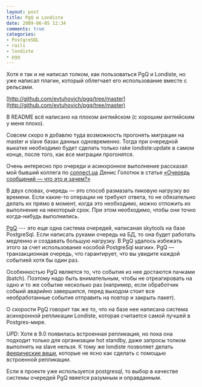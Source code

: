 ```yaml
---
layout: post
title: PgQ и Londiste
date: 2009-06-05 12:34
comments: true
categories:
- PostgreSQL
- rails
- londiste
- pgq
---
```


Хотя я так и не написал толком, как пользоваться PgQ и Londiste, но уже написал плагин, который облегчает его
использование вместе с рельсами.

[http://github.com/evtuhovich/pgq/tree/master](http://github.com/evtuhovich/pgq/tree/master)

В README всё написано на плохом английском (с хорошим английским у меня плохо).

Совсем скоро я добавлю туда возможность прогонять миграции на master и slave базах данных одновременно. Тогда при
очередной выкатке необходимо будет сделать только rake londiste:update в самом конце, после того, как все миграции
прогонятся.

Очень интересно про очереди и асинхронное выполнение рассказал мой бывший коллега по 
[connect.ua](http://connect.ua) Денис Голотюк в статье 
[«Очередь сообщений — что это и зачем?»](http://highload.com.ua/index.php/2009/05/15/%D0%BE%D1%87%D0%B5%D1%80%D0%B5%D0%B4%D1%8C-%D1%81%D0%BE%D0%BE%D0%B1%D1%89%D0%B5%D0%BD%D0%B8%D0%B9-%D1%87%D1%82%D0%BE-%D1%8D%D1%82%D0%BE-%D0%B8-%D0%B7%D0%B0%D1%87%D0%B5%D0%BC)

В двух словах, очередь — это способ размазать пиковую нагрузку во времени. Если какие-то операции не требуют ответа, то
не обязательно делать их прямо в момент, когда это необходимо, можно отложить их выполнение на некоторый срок. При этом
необходимо, чтобы они точно когда-нибудь выполнились.

[PgQ](http://wiki.postgresql.org/wiki/PGQ_Tutorial) --- это еще одна система очередей, написаная skytools на базе
PostgreSql. Если написать руками очередь на БД, то она будет работать медленно и создавать большую нагрузку. В PgQ
удалось избежать этого за счет использования «особой PostgreSql магии». PgQ — транзакционная очередь, что гарантирует,
что вы увидите каждой событией хотя бы один раз.

Особенностью PgQ является то, что события из нее достаются пачками (batch). Поэтому надо быть  внимательным, чтобы не
отреагировать на одно и то же событие несколько раз (например, если обработчик собыий аварийно завершился, перед выходом
стоит все необработанные события отправить на повтор и закрыть пакет).

О скорости PgQ говорит так же то, что на базе нее написана система асинхронной репликации Londiste, которая считается
самой лучшей в Postgres-мире.

*UPD*: Хотя в 9.0 появилась встроенная репликация, но пока она подходит только для организации hot standby, даже запросы
толком выполнять на slave нельзя. К тому же londiste позволяет делать [феерические
вещи](/blog/2009/05/22/live-table-migration/), которые не ясно как сделать с помощью встроенной репликации.

Если в проекте уже используется postgresql, то выбор в качестве системы очередей PgQ явяется разумным и оправданным.
